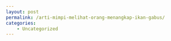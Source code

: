 ```yaml
---
layout: post
permalink: /arti-mimpi-melihat-orang-menangkap-ikan-gabus/
categories:
    - Uncategorized
---
```


